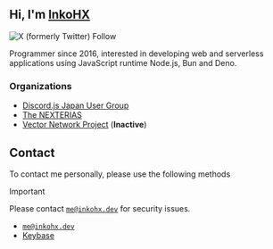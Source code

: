 ## Hi, I'm [InkoHX](https://inkohx.dev)

![X (formerly Twitter) Follow](https://img.shields.io/twitter/follow/InkoHX)

Programmer since 2016, interested in developing web and serverless applications using JavaScript runtime Node.js, Bun and Deno.

### Organizations

- [Discord.js Japan User Group](https://discordjs-japan.org)
- [The NEXTERIAS](https://nexterias.dev)
- [Vector Network Project](https://github.com/VectorNetworkProject) (**Inactive**)

## Contact

To contact me personally, please use the following methods

> [!important]
> Please contact [`me@inkohx.dev`](mailto:me@inkohx.dev) for security issues.

- [`me@inkohx.dev`](mailto:me@inkohx.dev)
- [Keybase](https://keybase.io/inkohx)
